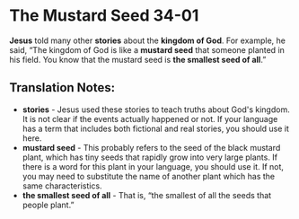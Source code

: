 The Mustard Seed 34-01
========================


**Jesus** told many other **stories** about the **kingdom of God**. For
example, he said, “The kingdom of God is like a **mustard seed** that
someone planted in his field. You know that the mustard seed is **the
smallest seed of all**.”

Translation Notes:
------------------

-   **stories** - Jesus used these stories to teach truths about God's
    kingdom. It is not clear if the events actually happened or not. If
    your language has a term that includes both fictional and real
    stories, you should use it here.
-   **mustard seed** - This probably refers to the seed of the black
    mustard plant, which has tiny seeds that rapidly grow into very
    large plants. If there is a word for this plant in your language,
    you should use it. If not, you may need to substitute the name of
    another plant which has the same characteristics.
-   **the smallest seed of all** - That is, “the smallest of all the
    seeds that people plant.”

